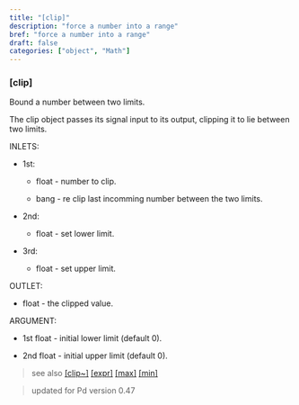 ```yaml
---
title: "[clip]"
description: "force a number into a range"
bref: "force a number into a range"
draft: false
categories: ["object", "Math"]
---
```


### [clip]

Bound a number between two limits.

The clip object passes its signal input to its output,  clipping it to lie between two limits.

INLETS:

- 1st:

  - float - number to clip.

  - bang - re clip last incomming number between the two limits.

- 2nd:

  - float - set lower limit.

- 3rd:

  - float - set upper limit.

OUTLET:

- float - the clipped value.

ARGUMENT:

- 1st float - initial lower limit (default 0).

- 2nd float - initial upper limit (default 0).

> see also [[clip~]](../clip~) [[expr]](../expr-family) [[max]](../binary-arithmetic-operators) [[min]](../binary-arithmetic-operators)

> updated for Pd version 0.47
 
